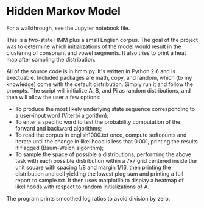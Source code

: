 # Hidden Markov Model

For a walkthrough, see the Jupyter notebook file.

This is a two-state HMM plus a small English corpus. The goal of the project was to determine which initializations of the model would result in the clustering of consonant and vowel segments. It also tries to print a heat map after sampling the distribution.

All of the source code is in hmm.py. It's written in Python 2.6 and is exectuable. Included packages are math, copy, and random, which (to my knowledge) come with the default distribution. Simply run it and follow the prompts. The script will initialize A, B, and Pi as random distributions, and then will allow the user a few options:

- To produce the most likely underlying state sequence corresponding to a user-input word (Viterbi algorithm);
- To enter a specific word to test the probability computation of the forward and backward algorithms;
- To read the corpus in english1000.txt once, compute softcounts and iterate until the change in likelihood is less that 0.001, printing the results if flagged (Baum-Welch algorithm);
- To sample the space of possible a distributions, performing the above task with each possible distribution within a 7x7 grid centered inside the unit square with spacing 1/8 and margin 1/16, then printing the distribution and cell yielding the lowest plog sum and printing a full report to sample.txt. It then uses matplotlib to display a heatmap of likelihoods with respect to random initializations of A.

The program prints smoothed log ratios to avoid division by zero.
